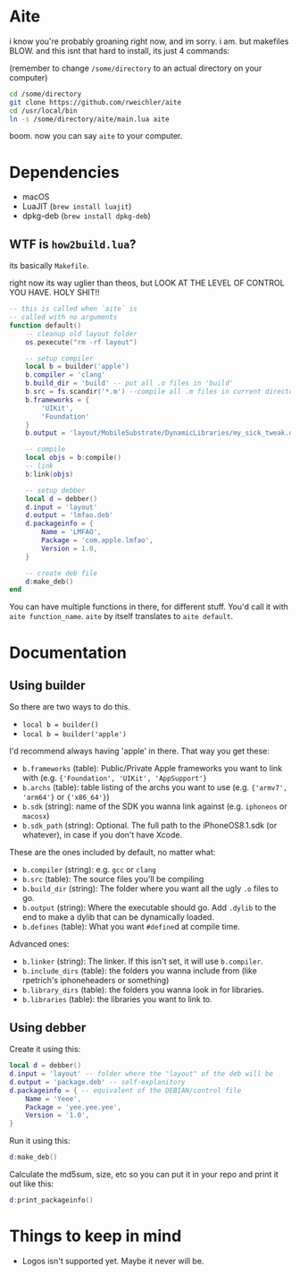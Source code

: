 # Aite

i know you're probably groaning right now, and im sorry. i am. but makefiles BLOW. and this isnt that hard to install, its just 4 commands:

(remember to change `/some/directory` to an actual directory on your computer)

```bash
cd /some/directory
git clone https://github.com/rweichler/aite
cd /usr/local/bin
ln -s /some/directory/aite/main.lua aite
```

boom. now you can say `aite` to your computer.

# Dependencies

* macOS
* LuaJIT (`brew install luajit`)
* dpkg-deb (`brew install dpkg-deb`)

## WTF is `how2build.lua`?

its basically `Makefile`.

right now its way uglier than theos, but LOOK AT THE LEVEL OF CONTROL YOU HAVE. HOLY SHIT!!

```lua
-- this is called when `aite` is
-- called with no arguments
function default()
    -- cleanup old layout folder
    os.pexecute("rm -rf layout")

    -- setup compiler
    local b = builder('apple')
    b.compiler = 'clang'
    b.build_dir = 'build' -- put all .o files in 'build'
    b.src = fs.scandir('*.m') --compile all .m files in current directory
    b.frameworks = {
        'UIKit',
        'Foundation'
    }
    b.output = 'layout/MobileSubstrate/DynamicLibraries/my_sick_tweak.dylib'

    -- compile
    local objs = b:compile()
    -- link
    b:link(objs)

    -- setup debber
    local d = debber()
    d.input = 'layout'
    d.output = 'lmfao.deb'
    d.packageinfo = {
        Name = 'LMFAO',
        Package = 'com.apple.lmfao',
        Version = 1.0,
    }

    -- create deb file
    d:make_deb()
end
```

You can have multiple functions in there, for different stuff. You'd call it with `aite function_name`. `aite` by itself translates to `aite default`.

# Documentation

## Using builder

So there are two ways to do this.

* `local b = builder()`
* `local b = builder('apple')`

I'd recommend always having 'apple' in there. That way you get these:

* `b.frameworks` (table): Public/Private Apple frameworks you want to link with (e.g. `{'Foundation', 'UIKit', 'AppSupport'}`
* `b.archs` (table): table listing of the archs you want to use (e.g. `{'armv7', 'arm64'}` or `{'x86_64'}`)
* `b.sdk` (string): name of the SDK you wanna link against (e.g. `iphoneos` or `macosx`)
* `b.sdk_path` (string): Optional. The full path to the iPhoneOS8.1.sdk (or whatever), in case if you don't have Xcode.


These are the ones included by default, no matter what:

* `b.compiler` (string): e.g. `gcc` or `clang`
* `b.src` (table): The source files you'll be compiling
* `b.build_dir` (string): The folder where you want all the ugly `.o` files to go.
* `b.output` (string): Where the executable should go. Add `.dylib` to the end to make a dylib that can be dynamically loaded.
* `b.defines` (table): What you want `#define`d at compile time.

Advanced ones: 

* `b.linker` (string): The linker. If this isn't set, it will use `b.compiler`.
* `b.include_dirs` (table): the folders you wanna include from (like rpetrich's iphoneheaders or something)
* `b.library_dirs` (table): the folders you wanna look in for libraries.
* `b.libraries` (table): the libraries you want to link to.

## Using debber

Create it using this:

```lua
local d = debber()
d.input = 'layout' -- folder where the "layout" of the deb will be
d.output = 'package.deb' -- self-explanitory
d.packageinfo = { -- equivalent of the DEBIAN/control file
    Name = 'Yeee',
    Package = 'yee.yee.yee',
    Version = '1.0',
}
```

Run it using this:

```lua
d:make_deb()
```

Calculate the md5sum, size, etc so you can put it in your repo and print it out like this:

```lua
d:print_packageinfo()
```


# Things to keep in mind

* Logos isn't supported yet. Maybe it never will be.
